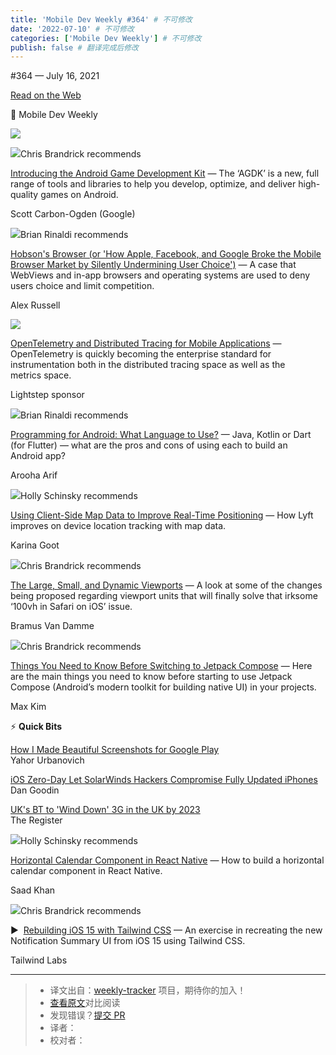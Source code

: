 ```yaml
---
title: 'Mobile Dev Weekly #364' # 不可修改
date: '2022-07-10' # 不可修改
categories: ['Mobile Dev Weekly'] # 不可修改
publish: false # 翻译完成后修改
---
```


<!--以上是预览信息，图片一张或限制百字左右，前者优先，全文请使用二级及以下标题-->
<!-- more -->

#​364 — July 16, 2021

[Read on the Web](https://mobiledevweekly.com/link/111202/web)

📱 Mobile Dev Weekly

[![](https://res.cloudinary.com/cpress/image/upload/w_1280,e_sharpen:60/v1626359036/loicrdcb4yengeu726od.png)](https://mobiledevweekly.com/link/111203/web)

![](https://cooperpress.s3.amazonaws.com/chrisbrandrick.png)Chris Brandrick recommends

[Introducing the Android Game Development Kit](https://mobiledevweekly.com/link/111203/web) — The ‘AGDK’ is a new, full range of tools and libraries to help you develop, optimize, and deliver high-quality games on Android.

Scott Carbon-Ogden (Google)

![](https://cooperpress.s3.amazonaws.com/remotesynth.png)Brian Rinaldi recommends

[Hobson's Browser (or 'How Apple, Facebook, and Google Broke the Mobile Browser Market by Silently Undermining User Choice')](https://mobiledevweekly.com/link/111204/web) — A case that WebViews and in-app browsers and operating systems are used to deny users choice and limit competition.

Alex Russell

[![](https://copm.s3.amazonaws.com/85e55196.png)](https://mobiledevweekly.com/link/111205/web)

[OpenTelemetry and Distributed Tracing for Mobile Applications](https://mobiledevweekly.com/link/111205/web) — OpenTelemetry is quickly becoming the enterprise standard for instrumentation both in the distributed tracing space as well as the metrics space.

Lightstep sponsor

![](https://cooperpress.s3.amazonaws.com/remotesynth.png)Brian Rinaldi recommends

[Programming for Android: What Language to Use?](https://mobiledevweekly.com/link/111206/web) — Java, Kotlin or Dart (for Flutter) — what are the pros and cons of using each to build an Android app?

Arooha Arif

![](https://cooperpress.s3.amazonaws.com/devgirlfl.png)Holly Schinsky recommends

[Using Client-Side Map Data to Improve Real-Time Positioning](https://mobiledevweekly.com/link/111207/web) — How Lyft improves on device location tracking with map data.

Karina Goot

![](https://cooperpress.s3.amazonaws.com/chrisbrandrick.png)Chris Brandrick recommends

[The Large, Small, and Dynamic Viewports](https://mobiledevweekly.com/link/111208/web) — A look at some of the changes being proposed regarding viewport units that will finally solve that irksome ‘100vh in Safari on iOS’ issue.

Bramus Van Damme

![](https://cooperpress.s3.amazonaws.com/chrisbrandrick.png)Chris Brandrick recommends

[Things You Need to Know Before Switching to Jetpack Compose](https://mobiledevweekly.com/link/111209/web) — Here are the main things you need to know before starting to use Jetpack Compose (Android’s modern toolkit for building native UI) in your projects.

Max Kim

⚡️ **Quick Bits**

[How I Made Beautiful Screenshots for Google Play](https://mobiledevweekly.com/link/111210/web)  
Yahor Urbanovich

[iOS Zero-Day Let SolarWinds Hackers Compromise Fully Updated iPhones](https://mobiledevweekly.com/link/111211/web)  
Dan Goodin

[UK's BT to 'Wind Down' 3G in the UK by 2023](https://mobiledevweekly.com/link/111212/web)  
The Register

![](https://cooperpress.s3.amazonaws.com/devgirlfl.png)Holly Schinsky recommends

[Horizontal Calendar Component in React Native](https://mobiledevweekly.com/link/111213/web) — How to build a horizontal calendar component in React Native.

Saad Khan

![](https://cooperpress.s3.amazonaws.com/chrisbrandrick.png)Chris Brandrick recommends

▶  [Rebuilding iOS 15 with Tailwind CSS](https://mobiledevweekly.com/link/111214/web) — An exercise in recreating the new Notification Summary UI from iOS 15 using Tailwind CSS.

Tailwind Labs

---
> * 译文出自：[weekly-tracker](https://github.com/FEDarling/weekly-tracker) 项目，期待你的加入！
> * [查看原文](https://mobiledevweekly.com/issues/364)对比阅读
> * 发现错误？[提交 PR](https://github.com/FEDarling/weekly-tracker/blob/main/weeklys/mobile_dev_weekly/364)
> * 译者：
> * 校对者：
